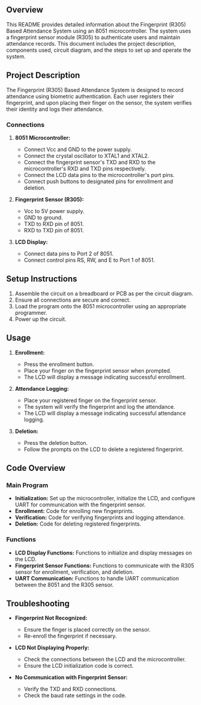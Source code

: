 ## Overview

This README provides detailed information about the Fingerprint (R305) Based Attendance System using an 8051 microcontroller. The system uses a fingerprint sensor module (R305) to authenticate users and maintain attendance records. This document includes the project description, components used, circuit diagram, and the steps to set up and operate the system.

## Project Description

The Fingerprint (R305) Based Attendance System is designed to record attendance using biometric authentication. Each user registers their fingerprint, and upon placing their finger on the sensor, the system verifies their identity and logs their attendance.

### Connections

1. **8051 Microcontroller:**
   - Connect Vcc and GND to the power supply.
   - Connect the crystal oscillator to XTAL1 and XTAL2.
   - Connect the fingerprint sensor's TXD and RXD to the microcontroller's RXD and TXD pins respectively.
   - Connect the LCD data pins to the microcontroller's port pins.
   - Connect push buttons to designated pins for enrollment and deletion.

2. **Fingerprint Sensor (R305):**
   - Vcc to 5V power supply.
   - GND to ground.
   - TXD to RXD pin of 8051.
   - RXD to TXD pin of 8051.

3. **LCD Display:**
   - Connect data pins to Port 2 of 8051.
   - Connect control pins RS, RW, and E to Port 1 of 8051.

## Setup Instructions

1. Assemble the circuit on a breadboard or PCB as per the circuit diagram.
2. Ensure all connections are secure and correct.
3. Load the program onto the 8051 microcontroller using an appropriate programmer.
4. Power up the circuit.

## Usage

1. **Enrollment:**
   - Press the enrollment button.
   - Place your finger on the fingerprint sensor when prompted.
   - The LCD will display a message indicating successful enrollment.

2. **Attendance Logging:**
   - Place your registered finger on the fingerprint sensor.
   - The system will verify the fingerprint and log the attendance.
   - The LCD will display a message indicating successful attendance logging.

3. **Deletion:**
   - Press the deletion button.
   - Follow the prompts on the LCD to delete a registered fingerprint.

## Code Overview

### Main Program

- **Initialization:** Set up the microcontroller, initialize the LCD, and configure UART for communication with the fingerprint sensor.
- **Enrollment:** Code for enrolling new fingerprints.
- **Verification:** Code for verifying fingerprints and logging attendance.
- **Deletion:** Code for deleting registered fingerprints.

### Functions

- **LCD Display Functions:** Functions to initialize and display messages on the LCD.
- **Fingerprint Sensor Functions:** Functions to communicate with the R305 sensor for enrollment, verification, and deletion.
- **UART Communication:** Functions to handle UART communication between the 8051 and the R305 sensor.

## Troubleshooting

- **Fingerprint Not Recognized:**
  - Ensure the finger is placed correctly on the sensor.
  - Re-enroll the fingerprint if necessary.

- **LCD Not Displaying Properly:**
  - Check the connections between the LCD and the microcontroller.
  - Ensure the LCD initialization code is correct.

- **No Communication with Fingerprint Sensor:**
  - Verify the TXD and RXD connections.
  - Check the baud rate settings in the code.
